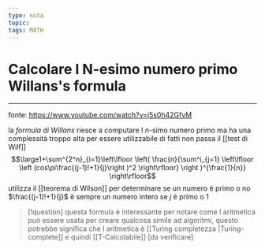 ```yaml
---
type: nota
topic: 
tags: MATH
---
```


# Calcolare l N-esimo numero primo Willans's formula
---

fonte: https://www.youtube.com/watch?v=j5s0h42GfvM

la _formula di Willans_  riesce a computare l $n$-simo numero primo ma ha una complessità troppo alta per essere utilizzabile di fatti non passa il [[test di Wilf]]
	$$\large1+\sum^{2^n}_{i=1}\left\lfloor
	\left(
	\frac{n}{\sum^i_{j=1}
	\left\lfloor 
		\left (cos\pi\frac{(j-1)!+1}{j}\right )^2
		\right\rfloor}
	\right )^{\frac{1}{n}}
	\right\rfloor$$
utilizza il [[teorema di Wilson]] per determinare se un numero è primo o no $\frac{(j-1)!+1}{j}$ è sempre un numero intero se $j$ è primo o 1



>[!question]
>questa formula è interessante per notare come l aritmetica può essere usata per creare qualcosa simile ad algoritmi, questo potrebbe significa che l aritmetica è [[Turing completezza |Turing-complete]] e quindi [[T-Calcolabile]] \[da verificare\]